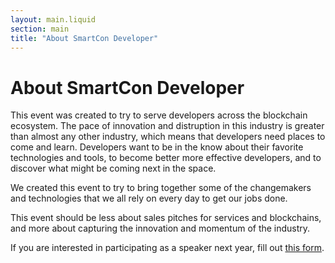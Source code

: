 ```yaml
---
layout: main.liquid
section: main
title: "About SmartCon Developer"
---
```

# About SmartCon Developer 
This event was created to try to serve developers across the blockchain ecosystem. The pace of innovation and distruption in this industry is greater than almost any other industry, which means that developers need places to come and learn. Developers want to be in the know about their favorite technologies and tools, to become better more effective developers, and to discover what might be coming next in the space.

We created this event to try to bring together some of the changemakers and technologies that we all rely on every day to get our jobs done.

This event should be less about sales pitches for services and blockchains, and more about capturing the innovation and momentum of the industry.

If you are interested in participating as a speaker next year, fill out [this form](https://chainlinkcommunity.typeform.com/to/TR3Vc5QH).